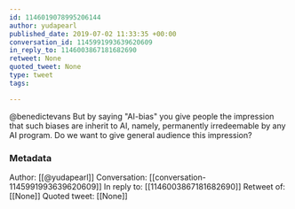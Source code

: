 ```yaml
---
id: 1146019078995206144
author: yudapearl
published_date: 2019-07-02 11:33:35 +00:00
conversation_id: 1145991993639620609
in_reply_to: 1146003867181682690
retweet: None
quoted_tweet: None
type: tweet
tags:

---
```


@benedictevans But by saying "AI-bias" you give people the impression that such biases are inherit to AI, namely, permanently irredeemable by any AI program. Do we want to give general audience this impression?

### Metadata

Author: [[@yudapearl]]
Conversation: [[conversation-1145991993639620609]]
In reply to: [[1146003867181682690]]
Retweet of: [[None]]
Quoted tweet: [[None]]
